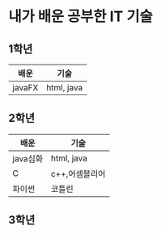 # 내가 배운 공부한 IT 기술
## 1학년
| 배운 | 기술 |
| -     | -    |
| javaFX | html, java|
## 2학년
| 배운 | 기술 |
| -     | -    |
| java심화 | html, java|
|  C |  c++,어셈블리어  |
|  파이썬   |  코틀린 |

## 3학년